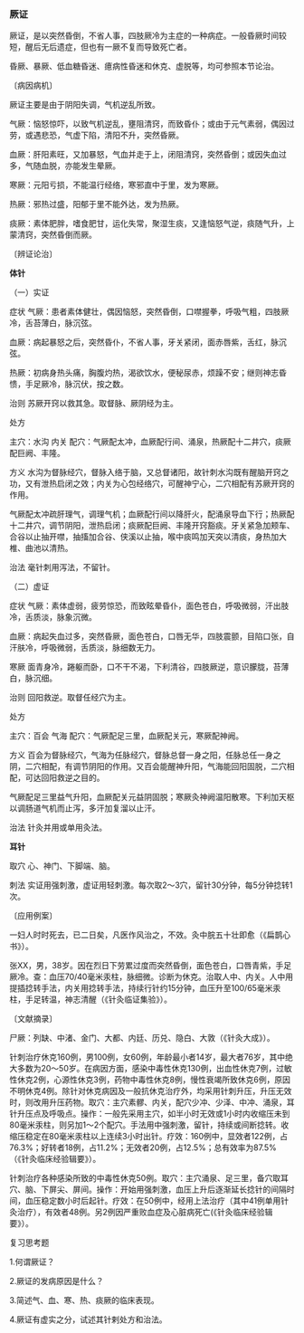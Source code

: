 ### 厥证 

厥证，是以突然昏倒，不省人事，四肢厥冷为主症的一种病症。一般昏厥时间较短，醒后无后遗症，但也有一厥不复而导致死亡者。 

昏厥、暴厥、低血糖昏迷、癔病性昏迷和休克、虚脱等，均可参照本节论治。 

〔病因病机〕

厥证主要是由于阴阳失调，气机逆乱所致。 

气厥：恼怒惊吓，以致气机逆乱，壅阻清窍，而致昏仆；或由于元气素弱，偶因过劳，或遇悲恐，气虚下陷，清阳不升，突然昏厥。 

血厥：肝阳素旺，又加暴怒，气血并走于上，闭阻清窍，突然昏倒；或因失血过多，气随血脱，亦能发生晕厥。 

寒厥：元阳亏损，不能温行经络，寒邪直中于里，发为寒厥。 

热厥：邪热过盛，阳郁于里不能外达，发为热厥。

痰厥：素体肥胖，嗜食肥甘，运化失常，聚湿生痰，又逢恼怒气逆，痰随气升，上蒙清窍，突然昏倒而厥。 

〔辨证论治〕 

**体针**

（一）实证 

症状    气厥：患者素体健壮，偶因恼怒，突然昏倒，口噤握拳，呼吸气粗，四肢厥冷，舌苔薄白，脉沉弦。

血厥：病起暴怒之后，突然昏仆，不省人事，牙关紧闭，面赤唇紫，舌红，脉沉弦。

热厥：初病身热头痛，胸腹灼热，渴欲饮水，便秘尿赤，烦躁不安；继则神志昏愦，手足厥冷，脉沉伏，按之数。

治则    苏厥开窍以救其急。取督脉、厥阴经为主。

处方 

主穴：水沟  内关  配穴：气厥配太冲，血厥配行间、涌泉，热厥配十二井穴，痰厥配巨阙、丰隆。

方义    水沟为督脉经穴，督脉入络于脑，又总督诸阳，故针刺水沟既有醒脑开窍之功，又有泄热启闭之效；内关为心包经络穴，可醒神宁心，二穴相配有苏厥开窍的作用。

气厥配太冲疏肝理气，调理气机；血厥配行间以降肝火，配涌泉导血下行；热厥配十二井穴，调节阴阳，泄热启闭；痰厥配巨阙、丰隆开窍豁痰。牙关紧急加颊车、合谷以止抽开噤，抽搐加合谷、侠溪以止抽，喉中痰鸣加天突以清痰，身热加大椎、曲池以清热。

治法    毫针刺用泻法，不留针。

（二）虚证 

症状    气厥：素体虚弱，疲劳惊恐，而致眩晕昏仆，面色苍白，呼吸微弱，汗出肢冷，舌质淡，脉象沉微。 

血厥：病起失血过多，突然昏厥，面色苍白，口唇无华，四肢震颤，目陷口张，自汗肤冷，呼吸微弱，舌质淡，脉细数无力。

寒厥    面青身冷，踡躯而卧，口不干不渴，下利清谷，四肢厥逆，意识朦胧，苔薄白，脉沉细。

治则    回阳救逆。取督任经穴为主。

处方 

主穴：百会  气海     配穴：气厥配足三里，血厥配关元，寒厥配神阙。

方义    百会为督脉经穴，气海为任脉经穴，督脉总督一身之阳，任脉总任一身之阴，二穴相配，有调节阴阳的作用。又百会能醒神升阳，气海能回阳固脱，二穴相配，可达回阳救逆之目的。 

气厥配足三里益气升阳，血厥配关元益阴固脱；寒厥灸神阙温阳散寒。下利加天枢以调肠道气机而止泻，多汗加复溜以止汗。 

治法    针灸并用或单用灸法。

**耳针**

取穴    心、神门、下脚端、脑。 

刺法    实证用强刺激，虚证用轻刺激。每次取2〜3穴，留针30分钟，每5分钟捻转1次。

〔应用例案〕

一妇人时时死去，已二日矣，凡医作风治之，不效。灸中脘五十壮即愈（《扁鹊心书》）。

张XX，男，38岁。因在烈日下劳累过度而突然昏倒，面色苍白，口唇青紫，手足厥冷。查：血压70/40毫米汞柱，脉细微。诊断为休克。治取人中、内关。人中用提插捻转手法，内关用捻转手法，持续行针约15分钟，血压升至100/65毫米汞柱，手足转温，神志清醒（《针灸临证集验》）。

〔文献摘录〕

尸厥：列缺、中渚、金门、大都、内廷、历兑、隐白、大敦（《针灸大成》）。

针刺治疗休克160例，男100例，女60例，年龄最小者14岁，最大者76岁，其中绝大多数为20〜50岁。在病因方面，感染中毒性休克130例，出血性休克7例，过敏性休克2例，心源性休克3例，药物中毒性休克8例，慢性衰竭所致休克6例，原因不明休克4例。除针对休克病因及一般抗休克治疗外，均采用针刺升压，升压无效时，则改用升压药物。取穴：主穴素髎、内关，配穴少冲、少泽、中冲、涌泉，耳针升压点及呼吸点。操作：一般先采用主穴，如半小时无效或1小时内收缩压未到80毫米汞柱，则另加1〜2个配穴。手法用中强刺激，留针，持续或间断捻转。收缩压稳定在80毫米汞柱以上连续3小时出针。疗效：160例中，显效者122例，占76.3%；好转者18例，占11.2%；无效者20例，占12.5%；总有效率为87.5%（《针灸临床经验辑要》）。

针刺治疗各种感染所致的中毒性休克50例。取穴：主穴涌泉、足三里，备穴取耳穴、脑、下屏尖、屏间。操作：开始用强刺激，血压上升后逐渐延长捻针的间隔时间，血压稳定数小时后起针。疗效：在50例中，经用上法治疗（其中41例单用针灸治疗），有效者48例。另2例因严重败血症及心脏病死亡(《针灸临床经验辑要》）。

复习思考题 

1.何谓厥证？ 

2.厥证的发病原因是什么？ 

3.简述气、血、寒、热、痰厥的临床表现。

4.厥证有虚实之分，试述其针剌处方和治法。
